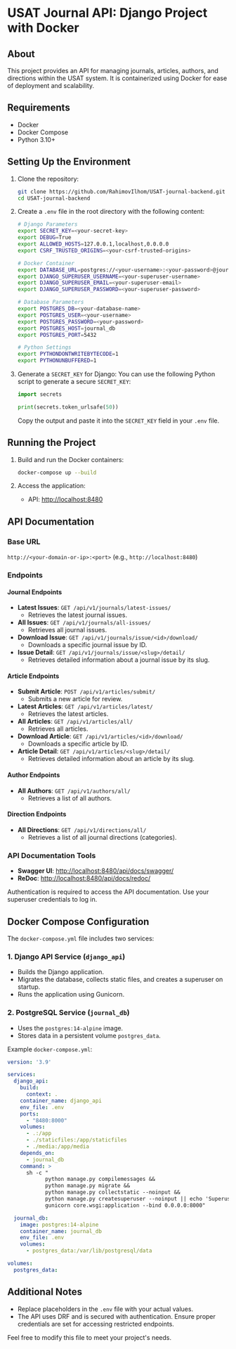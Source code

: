 # USAT Journal API: Django Project with Docker

## About
This project provides an API for managing journals, articles, authors, and directions within the USAT system. It is containerized using Docker for ease of deployment and scalability.

## Requirements
- Docker
- Docker Compose
- Python 3.10+

## Setting Up the Environment

1. Clone the repository:
   ```bash
   git clone https://github.com/RahimovIlhom/USAT-journal-backend.git
   cd USAT-journal-backend
   ```

2. Create a `.env` file in the root directory with the following content:

   ```bash
   # Django Parameters
   export SECRET_KEY=<your-secret-key>
   export DEBUG=True
   export ALLOWED_HOSTS=127.0.0.1,localhost,0.0.0.0
   export CSRF_TRUSTED_ORIGINS=<your-csrf-trusted-origins>

   # Docker Container
   export DATABASE_URL=postgres://<your-username>:<your-password>@journal_db:5432/<your-database-name>
   export DJANGO_SUPERUSER_USERNAME=<your-superuser-username>
   export DJANGO_SUPERUSER_EMAIL=<your-superuser-email>
   export DJANGO_SUPERUSER_PASSWORD=<your-superuser-password>

   # Database Parameters
   export POSTGRES_DB=<your-database-name>
   export POSTGRES_USER=<your-username>
   export POSTGRES_PASSWORD=<your-password>
   export POSTGRES_HOST=journal_db
   export POSTGRES_PORT=5432

   # Python Settings
   export PYTHONDONTWRITEBYTECODE=1
   export PYTHONUNBUFFERED=1
   ```

3. Generate a `SECRET_KEY` for Django:
   You can use the following Python script to generate a secure `SECRET_KEY`:
   ```python
   import secrets

   print(secrets.token_urlsafe(50))
   ```
   Copy the output and paste it into the `SECRET_KEY` field in your `.env` file.

## Running the Project

1. Build and run the Docker containers:
   ```bash
   docker-compose up --build
   ```

2. Access the application:
   - API: [http://localhost:8480](http://localhost:8480)

## API Documentation

### Base URL
`http://<your-domain-or-ip>:<port>` (e.g., `http://localhost:8480`)

### Endpoints

#### Journal Endpoints
- **Latest Issues**: `GET /api/v1/journals/latest-issues/`
  - Retrieves the latest journal issues.
- **All Issues**: `GET /api/v1/journals/all-issues/`
  - Retrieves all journal issues.
- **Download Issue**: `GET /api/v1/journals/issue/<id>/download/`
  - Downloads a specific journal issue by ID.
- **Issue Detail**: `GET /api/v1/journals/issue/<slug>/detail/`
  - Retrieves detailed information about a journal issue by its slug.

#### Article Endpoints
- **Submit Article**: `POST /api/v1/articles/submit/`
  - Submits a new article for review.
- **Latest Articles**: `GET /api/v1/articles/latest/`
  - Retrieves the latest articles.
- **All Articles**: `GET /api/v1/articles/all/`
  - Retrieves all articles.
- **Download Article**: `GET /api/v1/articles/<id>/download/`
  - Downloads a specific article by ID.
- **Article Detail**: `GET /api/v1/articles/<slug>/detail/`
  - Retrieves detailed information about an article by its slug.

#### Author Endpoints
- **All Authors**: `GET /api/v1/authors/all/`
  - Retrieves a list of all authors.

#### Direction Endpoints
- **All Directions**: `GET /api/v1/directions/all/`
  - Retrieves a list of all journal directions (categories).

### API Documentation Tools
- **Swagger UI**: [http://localhost:8480/api/docs/swagger/](http://localhost:8480/api/docs/swagger/)
- **ReDoc**: [http://localhost:8480/api/docs/redoc/](http://localhost:8480/api/docs/redoc/)

Authentication is required to access the API documentation. Use your superuser credentials to log in.

## Docker Compose Configuration

The `docker-compose.yml` file includes two services:

### 1. Django API Service (`django_api`)
- Builds the Django application.
- Migrates the database, collects static files, and creates a superuser on startup.
- Runs the application using Gunicorn.

### 2. PostgreSQL Service (`journal_db`)
- Uses the `postgres:14-alpine` image.
- Stores data in a persistent volume `postgres_data`.

Example `docker-compose.yml`:
```yaml
version: '3.9'

services:
  django_api:
    build:
      context: .
    container_name: django_api
    env_file: .env
    ports:
      - "8480:8000"
    volumes:
      - .:/app
      - ./staticfiles:/app/staticfiles
      - ./media:/app/media
    depends_on:
      - journal_db
    command: >
      sh -c "
            python manage.py compilemessages &&
            python manage.py migrate &&
            python manage.py collectstatic --noinput &&
            python manage.py createsuperuser --noinput || echo 'Superuser yaratilmadi.' &&
            gunicorn core.wsgi:application --bind 0.0.0.0:8000"

  journal_db:
    image: postgres:14-alpine
    container_name: journal_db
    env_file: .env
    volumes:
      - postgres_data:/var/lib/postgresql/data

volumes:
  postgres_data:
```

## Additional Notes
- Replace placeholders in the `.env` file with your actual values.
- The API uses DRF and is secured with authentication. Ensure proper credentials are set for accessing restricted endpoints.

Feel free to modify this file to meet your project's needs.

